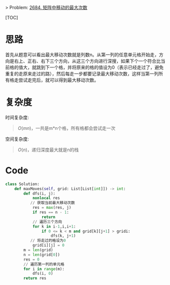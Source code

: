 \> Problem: [2684. 矩阵中移动的最大次数](https://leetcode.cn/problems/maximum-number-of-moves-in-a-grid/description/)

 

[TOC]

 

# 思路

首先从题意可以看出最大移动次数就是列数n。从第一列的任意单元格开始走，方向是右上、正右、右下三个方向，从这三个方向进行深搜，如果下个一个符合比当前格的值大，就跳到下一个格，并将原来的格的值设为0（表示已经走过了，避免重复的走原来走过的路），然后每走一步都要记录最大移动次数，这样当第一列所有格走尝试走完后，就可以得到最大移动次数。

 

# 复杂度

 

时间复杂度:

> $O(mn)$，一共是m*n个格，所有格都会尝试走一次

空间复杂度:

>  $O(n)$，递归深度最大就是n的栈

 

# Code

```python
class Solution:
    def maxMoves(self, grid: List[List[int]]) -> int:
        def dfs(i, j):
            nonlocal res
           // 获取当前最大移动次数
            res = max(res, j)
            if res == n - 1:
                return
            // 遍历三个方向
            for k in i-1,i,i+1:
                if 0 <= k < m and grid[k][j+1] > gridi:
                    dfs(k, j+1)
           // 将走过的格设为0
            grid[i][j] = 0
        m = len(grid)
        n = len(grid[0])
        res = 0
        // 遍历第一列的单元格
        for i in range(m):
            dfs(i, 0)
        return res
```





  

 
